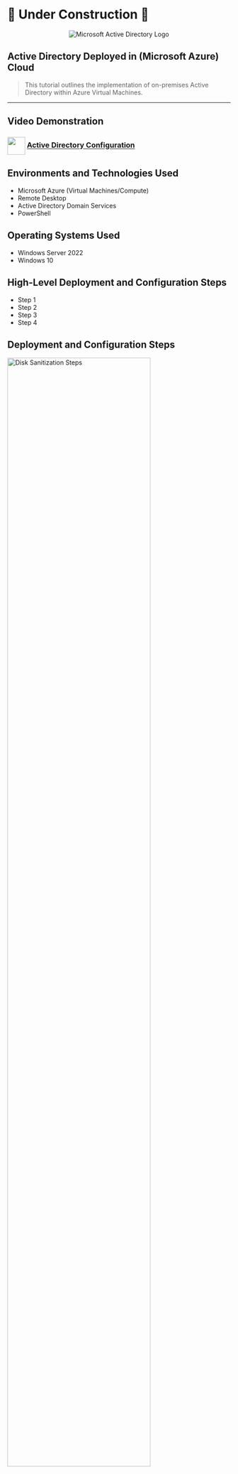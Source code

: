 # 🚫 Under Construction 🚫

<p align="center">
<img src="https://i.imgur.com/pU5A58S.png" alt="Microsoft Active Directory Logo"/>
</p>

## Active Directory Deployed in (Microsoft Azure) Cloud ##
> This tutorial outlines the implementation of on-premises Active Directory within Azure Virtual Machines.
---


## Video Demonstration ##
### [<img src="https://img.icons8.com/?size=100&id=19318&format=png&color=000000" align="center" width="40" height="40">](https://www.youtube.com/channel/UC9YvuJxKB94ByhwCfZQ_5Kg) [Active Directory Configuration](https://youtu.be/3yO0TNwbC_k)

## Environments and Technologies Used ##

- Microsoft Azure (Virtual Machines/Compute)
- Remote Desktop
- Active Directory Domain Services
- PowerShell

## Operating Systems Used ##

- Windows Server 2022
- Windows 10 

## High-Level Deployment and Configuration Steps ##

- Step 1
- Step 2
- Step 3
- Step 4

<h2>Deployment and Configuration Steps</h2>

<p>
<img src="https://i.imgur.com/DJmEXEB.png" height="80%" width="80%" alt="Disk Sanitization Steps"/>
</p>
<p>
Lorem ipsum dolor sit amet, consectetur adipiscing elit, sed do eiusmod tempor incididunt ut labore et dolore magna aliqua. Ut enim ad minim veniam, quis nostrud exercitation ullamco laboris nisi ut aliquip ex ea commodo consequat. Duis aute irure dolor in reprehenderit in voluptate velit esse cillum dolore eu fugiat nulla pariatur.
</p>
<br />

<p>
<img src="https://i.imgur.com/DJmEXEB.png" height="80%" width="80%" alt="Disk Sanitization Steps"/>
</p>
<p>
Lorem ipsum dolor sit amet, consectetur adipiscing elit, sed do eiusmod tempor incididunt ut labore et dolore magna aliqua. Ut enim ad minim veniam, quis nostrud exercitation ullamco laboris nisi ut aliquip ex ea commodo consequat. Duis aute irure dolor in reprehenderit in voluptate velit esse cillum dolore eu fugiat nulla pariatur.
</p>
<br />

<p>
<img src="https://i.imgur.com/DJmEXEB.png" height="80%" width="80%" alt="Disk Sanitization Steps"/>
</p>
<p>
Lorem ipsum dolor sit amet, consectetur adipiscing elit, sed do eiusmod tempor incididunt ut labore et dolore magna aliqua. Ut enim ad minim veniam, quis nostrud exercitation ullamco laboris nisi ut aliquip ex ea commodo consequat. Duis aute irure dolor in reprehenderit in voluptate velit esse cillum dolore eu fugiat nulla pariatur.
</p>
<br />
